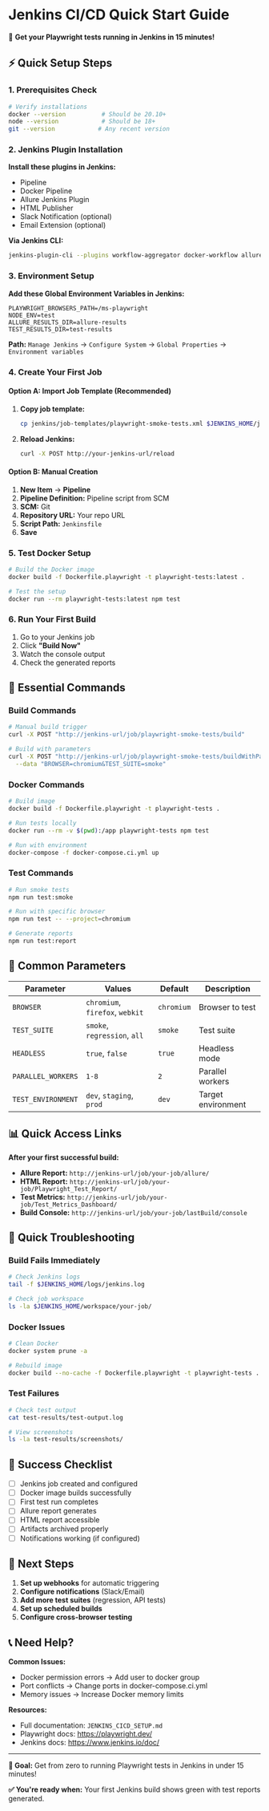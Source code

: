 # Jenkins CI/CD Quick Start Guide

🚀 **Get your Playwright tests running in Jenkins in 15 minutes!**

## ⚡ Quick Setup Steps

### 1. Prerequisites Check

```bash
# Verify installations
docker --version          # Should be 20.10+
node --version            # Should be 18+
git --version            # Any recent version
```

### 2. Jenkins Plugin Installation

**Install these plugins in Jenkins:**

- Pipeline
- Docker Pipeline
- Allure Jenkins Plugin
- HTML Publisher
- Slack Notification (optional)
- Email Extension (optional)

**Via Jenkins CLI:**
```bash
jenkins-plugin-cli --plugins workflow-aggregator docker-workflow allure-jenkins-plugin htmlpublisher slack email-ext
```

### 3. Environment Setup

**Add these Global Environment Variables in Jenkins:**

```
PLAYWRIGHT_BROWSERS_PATH=/ms-playwright
NODE_ENV=test
ALLURE_RESULTS_DIR=allure-results
TEST_RESULTS_DIR=test-results
```

**Path:** `Manage Jenkins` → `Configure System` → `Global Properties` → `Environment variables`

### 4. Create Your First Job

#### Option A: Import Job Template (Recommended)

1. **Copy job template:**
   ```bash
   cp jenkins/job-templates/playwright-smoke-tests.xml $JENKINS_HOME/jobs/
   ```

2. **Reload Jenkins:**
   ```bash
   curl -X POST http://your-jenkins-url/reload
   ```

#### Option B: Manual Creation

1. **New Item** → **Pipeline**
2. **Pipeline Definition:** Pipeline script from SCM
3. **SCM:** Git
4. **Repository URL:** Your repo URL
5. **Script Path:** `Jenkinsfile`
6. **Save**

### 5. Test Docker Setup

```bash
# Build the Docker image
docker build -f Dockerfile.playwright -t playwright-tests:latest .

# Test the setup
docker run --rm playwright-tests:latest npm test
```

### 6. Run Your First Build

1. Go to your Jenkins job
2. Click **"Build Now"**
3. Watch the console output
4. Check the generated reports

## 🎯 Essential Commands

### Build Commands

```bash
# Manual build trigger
curl -X POST "http://jenkins-url/job/playwright-smoke-tests/build"

# Build with parameters
curl -X POST "http://jenkins-url/job/playwright-smoke-tests/buildWithParameters" \
  --data "BROWSER=chromium&TEST_SUITE=smoke"
```

### Docker Commands

```bash
# Build image
docker build -f Dockerfile.playwright -t playwright-tests .

# Run tests locally
docker run --rm -v $(pwd):/app playwright-tests npm test

# Run with environment
docker-compose -f docker-compose.ci.yml up
```

### Test Commands

```bash
# Run smoke tests
npm run test:smoke

# Run with specific browser
npm run test -- --project=chromium

# Generate reports
npm run test:report
```

## 🔧 Common Parameters

| Parameter | Values | Default | Description |
|-----------|--------|---------|-------------|
| `BROWSER` | `chromium`, `firefox`, `webkit` | `chromium` | Browser to test |
| `TEST_SUITE` | `smoke`, `regression`, `all` | `smoke` | Test suite |
| `HEADLESS` | `true`, `false` | `true` | Headless mode |
| `PARALLEL_WORKERS` | `1-8` | `2` | Parallel workers |
| `TEST_ENVIRONMENT` | `dev`, `staging`, `prod` | `dev` | Target environment |

## 📊 Quick Access Links

**After your first successful build:**

- **Allure Report:** `http://jenkins-url/job/your-job/allure/`
- **HTML Report:** `http://jenkins-url/job/your-job/Playwright_Test_Report/`
- **Test Metrics:** `http://jenkins-url/job/your-job/Test_Metrics_Dashboard/`
- **Build Console:** `http://jenkins-url/job/your-job/lastBuild/console`

## 🚨 Quick Troubleshooting

### Build Fails Immediately

```bash
# Check Jenkins logs
tail -f $JENKINS_HOME/logs/jenkins.log

# Check job workspace
ls -la $JENKINS_HOME/workspace/your-job/
```

### Docker Issues

```bash
# Clean Docker
docker system prune -a

# Rebuild image
docker build --no-cache -f Dockerfile.playwright -t playwright-tests .
```

### Test Failures

```bash
# Check test output
cat test-results/test-output.log

# View screenshots
ls -la test-results/screenshots/
```

## 🎉 Success Checklist

- [ ] Jenkins job created and configured
- [ ] Docker image builds successfully
- [ ] First test run completes
- [ ] Allure report generates
- [ ] HTML report accessible
- [ ] Artifacts archived properly
- [ ] Notifications working (if configured)

## 🔄 Next Steps

1. **Set up webhooks** for automatic triggering
2. **Configure notifications** (Slack/Email)
3. **Add more test suites** (regression, API tests)
4. **Set up scheduled builds**
5. **Configure cross-browser testing**

## 📞 Need Help?

**Common Issues:**
- Docker permission errors → Add user to docker group
- Port conflicts → Change ports in docker-compose.ci.yml
- Memory issues → Increase Docker memory limits

**Resources:**
- Full documentation: `JENKINS_CICD_SETUP.md`
- Playwright docs: https://playwright.dev/
- Jenkins docs: https://www.jenkins.io/doc/

---

**🎯 Goal:** Get from zero to running Playwright tests in Jenkins in under 15 minutes!

**✅ You're ready when:** Your first Jenkins build shows green with test reports generated.
